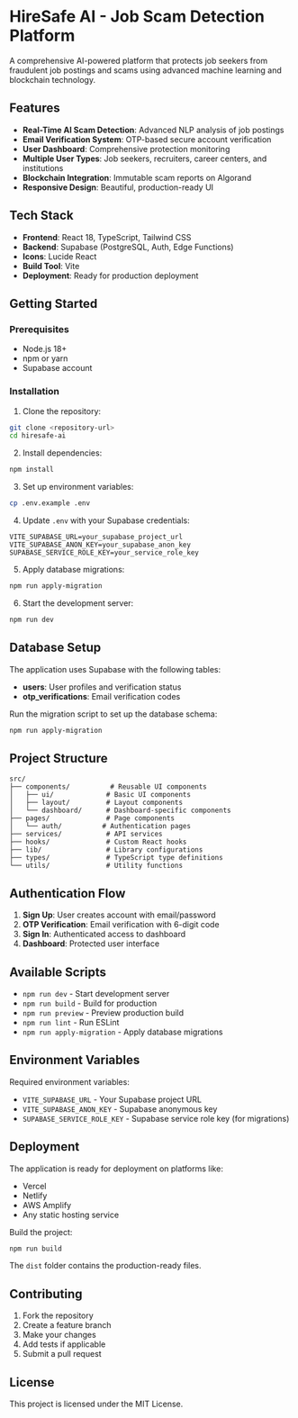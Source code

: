 # HireSafe AI - Job Scam Detection Platform

A comprehensive AI-powered platform that protects job seekers from fraudulent job postings and scams using advanced machine learning and blockchain technology.

## Features

- **Real-Time AI Scam Detection**: Advanced NLP analysis of job postings
- **Email Verification System**: OTP-based secure account verification
- **User Dashboard**: Comprehensive protection monitoring
- **Multiple User Types**: Job seekers, recruiters, career centers, and institutions
- **Blockchain Integration**: Immutable scam reports on Algorand
- **Responsive Design**: Beautiful, production-ready UI

## Tech Stack

- **Frontend**: React 18, TypeScript, Tailwind CSS
- **Backend**: Supabase (PostgreSQL, Auth, Edge Functions)
- **Icons**: Lucide React
- **Build Tool**: Vite
- **Deployment**: Ready for production deployment

## Getting Started

### Prerequisites

- Node.js 18+ 
- npm or yarn
- Supabase account

### Installation

1. Clone the repository:
```bash
git clone <repository-url>
cd hiresafe-ai
```

2. Install dependencies:
```bash
npm install
```

3. Set up environment variables:
```bash
cp .env.example .env
```

4. Update `.env` with your Supabase credentials:
```env
VITE_SUPABASE_URL=your_supabase_project_url
VITE_SUPABASE_ANON_KEY=your_supabase_anon_key
SUPABASE_SERVICE_ROLE_KEY=your_service_role_key
```

5. Apply database migrations:
```bash
npm run apply-migration
```

6. Start the development server:
```bash
npm run dev
```

## Database Setup

The application uses Supabase with the following tables:

- **users**: User profiles and verification status
- **otp_verifications**: Email verification codes

Run the migration script to set up the database schema:
```bash
npm run apply-migration
```

## Project Structure

```
src/
├── components/          # Reusable UI components
│   ├── ui/             # Basic UI components
│   ├── layout/         # Layout components
│   └── dashboard/      # Dashboard-specific components
├── pages/              # Page components
│   └── auth/          # Authentication pages
├── services/           # API services
├── hooks/              # Custom React hooks
├── lib/                # Library configurations
├── types/              # TypeScript type definitions
└── utils/              # Utility functions
```

## Authentication Flow

1. **Sign Up**: User creates account with email/password
2. **OTP Verification**: Email verification with 6-digit code
3. **Sign In**: Authenticated access to dashboard
4. **Dashboard**: Protected user interface

## Available Scripts

- `npm run dev` - Start development server
- `npm run build` - Build for production
- `npm run preview` - Preview production build
- `npm run lint` - Run ESLint
- `npm run apply-migration` - Apply database migrations

## Environment Variables

Required environment variables:

- `VITE_SUPABASE_URL` - Your Supabase project URL
- `VITE_SUPABASE_ANON_KEY` - Supabase anonymous key
- `SUPABASE_SERVICE_ROLE_KEY` - Supabase service role key (for migrations)

## Deployment

The application is ready for deployment on platforms like:

- Vercel
- Netlify
- AWS Amplify
- Any static hosting service

Build the project:
```bash
npm run build
```

The `dist` folder contains the production-ready files.

## Contributing

1. Fork the repository
2. Create a feature branch
3. Make your changes
4. Add tests if applicable
5. Submit a pull request

## License

This project is licensed under the MIT License.